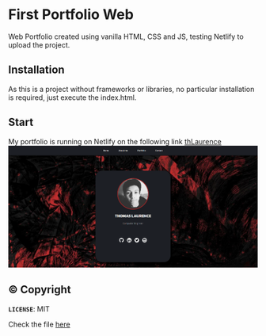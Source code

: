 # First Portfolio Web 

Web Portfolio created using vanilla HTML, CSS and JS, testing Netlify to upload the project.

## Installation

As this is a project without frameworks or libraries, no particular installation is required, just execute the index.html.

## Start

My portfolio is running on Netlify on the following link [thLaurence](https://thlaurence.netlify.app/)
![Portfolio](src/assets/img/initial.png)

## ©️ Copyright

**`LICENSE`**: MIT

Check the file [here](./LICENSE)